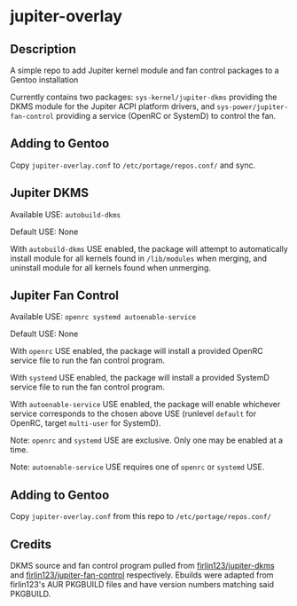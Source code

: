 # jupiter-overlay

## Description
A simple repo to add Jupiter kernel module and fan control packages to a Gentoo installation

Currently contains two packages: `sys-kernel/jupiter-dkms` providing the DKMS module for the Jupiter ACPI platform drivers, and `sys-power/jupiter-fan-control` providing a service (OpenRC or SystemD) to control the fan.

## Adding to Gentoo
Copy `jupiter-overlay.conf` to `/etc/portage/repos.conf/` and sync.

## Jupiter DKMS
Available USE: `autobuild-dkms`

Default USE: None

With `autobuild-dkms` USE enabled, the package will attempt to automatically install module for all kernels found in `/lib/modules` when merging, and uninstall module for all kernels found when unmerging.

## Jupiter Fan Control
Available USE: `openrc systemd autoenable-service`

Default USE: None

With `openrc` USE enabled, the package will install a provided OpenRC service file to run the fan control program.

With `systemd` USE enabled, the package will install a provided SystemD service file to run the fan control program.

With `autoenable-service` USE enabled, the package will enable whichever service corresponds to the chosen above USE (runlevel `default` for OpenRC, target `multi-user` for SystemD).

Note: `openrc` and `systemd` USE are exclusive. Only one may be enabled at a time.

Note: `autoenable-service` USE requires one of `openrc` or `systemd` USE.

## Adding to Gentoo
Copy `jupiter-overlay.conf` from this repo to `/etc/portage/repos.conf/`

## Credits
DKMS source and fan control program pulled from [firlin123/jupiter-dkms](https://github.com/firlin123/jupiter-dkms) and [firlin123/jupiter-fan-control](https://github.com/firlin123/jupiter-fan-control) respectively. Ebuilds were adapted from firlin123's AUR PKGBUILD files and have version numbers matching said PKGBUILD.

